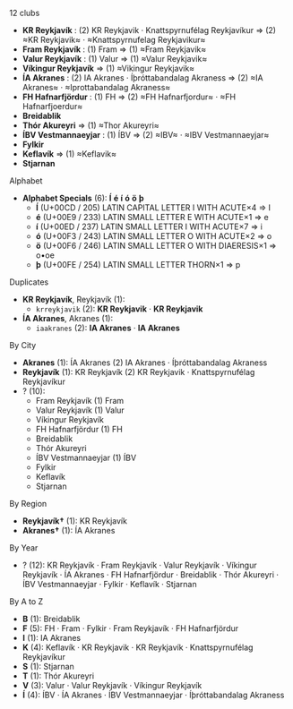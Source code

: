 12 clubs

- **KR Reykjavík** : (2) KR Reykjavik · Knattspyrnufélag Reykjavíkur ⇒ (2) ≈KR Reykjavik≈ · ≈Knattspyrnufelag Reykjavikur≈
- **Fram Reykjavík** : (1) Fram ⇒ (1) ≈Fram Reykjavik≈
- **Valur Reykjavík** : (1) Valur ⇒ (1) ≈Valur Reykjavik≈
- **Víkingur Reykjavík** ⇒ (1) ≈Vikingur Reykjavik≈
- **ÍA Akranes** : (2) IA Akranes · Íþróttabandalag Akraness ⇒ (2) ≈IA Akranes≈ · ≈Iprottabandalag Akraness≈
- **FH Hafnarfjördur** : (1) FH ⇒ (2) ≈FH Hafnarfjordur≈ · ≈FH Hafnarfjoerdur≈
- **Breidablik**
- **Thór Akureyri** ⇒ (1) ≈Thor Akureyri≈
- **ÍBV Vestmannaeyjar** : (1) ÍBV ⇒ (2) ≈IBV≈ · ≈IBV Vestmannaeyjar≈
- **Fylkir**
- **Keflavík** ⇒ (1) ≈Keflavik≈
- **Stjarnan**




Alphabet

- **Alphabet Specials** (6):  **Í**  **é**  **í**  **ó**  **ö**  **þ** 
  - **Í** (U+00CD / 205) LATIN CAPITAL LETTER I WITH ACUTE×4 ⇒ I
  - **é** (U+00E9 / 233) LATIN SMALL LETTER E WITH ACUTE×1 ⇒ e
  - **í** (U+00ED / 237) LATIN SMALL LETTER I WITH ACUTE×7 ⇒ i
  - **ó** (U+00F3 / 243) LATIN SMALL LETTER O WITH ACUTE×2 ⇒ o
  - **ö** (U+00F6 / 246) LATIN SMALL LETTER O WITH DIAERESIS×1 ⇒ o•oe
  - **þ** (U+00FE / 254) LATIN SMALL LETTER THORN×1 ⇒ p




Duplicates

- **KR Reykjavík**, Reykjavík (1):
  - `krreykjavik` (2): **KR Reykjavik** · **KR Reykjavik**
- **ÍA Akranes**, Akranes (1):
  - `iaakranes` (2): **IA Akranes** · **IA Akranes**




By City

- **Akranes** (1): ÍA Akranes  (2) IA Akranes · Íþróttabandalag Akraness
- **Reykjavík** (1): KR Reykjavík  (2) KR Reykjavik · Knattspyrnufélag Reykjavíkur
- ? (10): 
  - Fram Reykjavík  (1) Fram
  - Valur Reykjavík  (1) Valur
  - Víkingur Reykjavík 
  - FH Hafnarfjördur  (1) FH
  - Breidablik 
  - Thór Akureyri 
  - ÍBV Vestmannaeyjar  (1) ÍBV
  - Fylkir 
  - Keflavík 
  - Stjarnan 




By Region

- **Reykjavík†** (1):   KR Reykjavík
- **Akranes†** (1):   ÍA Akranes




By Year

- ? (12):   KR Reykjavík · Fram Reykjavík · Valur Reykjavík · Víkingur Reykjavík · ÍA Akranes · FH Hafnarfjördur · Breidablik · Thór Akureyri · ÍBV Vestmannaeyjar · Fylkir · Keflavík · Stjarnan






By A to Z

- **B** (1): Breidablik
- **F** (5): FH · Fram · Fylkir · Fram Reykjavík · FH Hafnarfjördur
- **I** (1): IA Akranes
- **K** (4): Keflavík · KR Reykjavik · KR Reykjavík · Knattspyrnufélag Reykjavíkur
- **S** (1): Stjarnan
- **T** (1): Thór Akureyri
- **V** (3): Valur · Valur Reykjavík · Víkingur Reykjavík
- **Í** (4): ÍBV · ÍA Akranes · ÍBV Vestmannaeyjar · Íþróttabandalag Akraness




